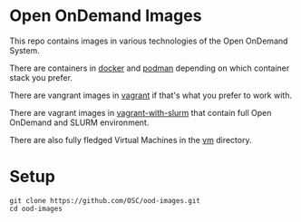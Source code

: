 # Open OnDemand Images

This repo contains images in various technologies of the Open OnDemand System. 

There are containers in [docker](docker/) and [podman](podman/) depending on which container stack 
you prefer.

There are vangrant images in [vagrant](vagrant/) if that's what you prefer to work with.

There are vagrant images in [vagrant-with-slurm](vagrant-with-slurm/) that contain full Open OnDemand and SLURM environment.

There are also fully fledged Virtual Machines in the [vm](vm) directory. 

# Setup

    git clone https://github.com/OSC/ood-images.git
    cd ood-images
